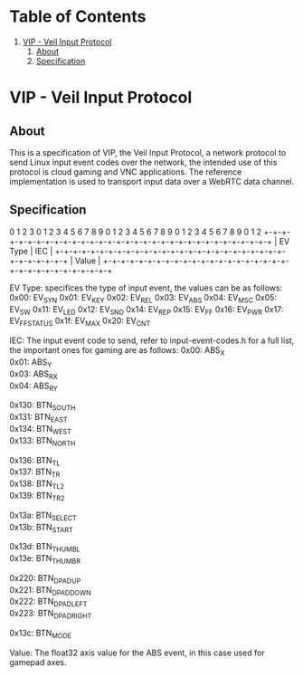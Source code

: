 
# Table of Contents

1.  [VIP - Veil Input Protocol](#org7ff4f35)
    1.  [About](#orgeeebb16)
    2.  [Specification](#org857a368)


<a id="org7ff4f35"></a>

# VIP - Veil Input Protocol


<a id="orgeeebb16"></a>

## About

This is a specification of VIP, the Veil Input Protocol, a network protocol to send Linux input event codes over the network, the intended use of this protocol is cloud gaming and VNC applications.
The reference implementation is used to transport input data over a WebRTC data channel.


<a id="org857a368"></a>

## Specification

 0                   1                   2                   3
 0 1 2 3 4 5 6 7 8 9 0 1 2 3 4 5 6 7 8 9 0 1 2 3 4 5 6 7 8 9 0 1 2
 +-+-+-+-+-+-+-+-+-+-+-+-+-+-+-+-+-+-+-+-+-+-+-+-+-+-+-+-+-+-+-+-+
 |            EV Type            |              IEC              |
 +-+-+-+-+-+-+-+-+-+-+-+-+-+-+-+-+-+-+-+-+-+-+-+-+-+-+-+-+-+-+-+-+
 |                             Value                             |
 +-+-+-+-+-+-+-+-+-+-+-+-+-+-+-+-+-+-+-+-+-+-+-+-+-+-+-+-+-+-+-+-+


EV Type: specifices the type of input event, the values can be as follows:
    0x00: EV<sub>SYN</sub>
    0x01: EV<sub>KEY</sub>
    0x02: EV<sub>REL</sub>
    0x03: EV<sub>ABS</sub>
    0x04: EV<sub>MSC</sub>
    0x05: EV<sub>SW</sub>
    0x11: EV<sub>LED</sub>
    0x12: EV<sub>SND</sub>
    0x14: EV<sub>REP</sub>
    0x15: EV<sub>FF</sub>
    0x16: EV<sub>PWR</sub>
    0x17: EV<sub>FF</sub><sub>STATUS</sub>
    0x1f: EV<sub>MAX</sub>
    0x20: EV<sub>CNT</sub>

IEC: The input event code to send, refer to input-event-codes.h for a full list, the important ones for gaming are as follows:
    0x00: ABS<sub>X</sub>          
    0x01: ABS<sub>Y</sub>          
    0x03: ABS<sub>RX</sub>         
    0x04: ABS<sub>RY</sub>         

0x130: BTN<sub>SOUTH</sub>      
0x131: BTN<sub>EAST</sub>       
0x134: BTN<sub>WEST</sub>       
0x133: BTN<sub>NORTH</sub>      

0x136: BTN<sub>TL</sub>         
0x137: BTN<sub>TR</sub>         
0x138: BTN<sub>TL2</sub>        
0x139: BTN<sub>TR2</sub>        

0x13a: BTN<sub>SELECT</sub>     
0x13b: BTN<sub>START</sub>      

0x13d: BTN<sub>THUMBL</sub>     
0x13e: BTN<sub>THUMBR</sub>     

0x220: BTN<sub>DPAD</sub><sub>UP</sub>    
0x221: BTN<sub>DPAD</sub><sub>DOWN</sub>  
0x222: BTN<sub>DPAD</sub><sub>LEFT</sub>  
0x223: BTN<sub>DPAD</sub><sub>RIGHT</sub> 

0x13c: BTN<sub>MODE</sub>       

Value: The float32 axis value for the ABS event, in this case used for gamepad axes.

